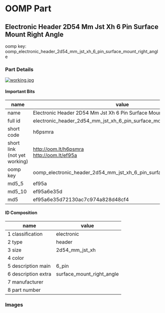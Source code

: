 # OOMP Part  
## Electronic Header 2D54 Mm Jst Xh 6 Pin Surface Mount Right Angle  
  
oomp key: oomp_electronic_header_2d54_mm_jst_xh_6_pin_surface_mount_right_angle  
  
### Part Details  
  
[![working.jpg](working_600.jpg)](working.jpg)  
  
#### Important Bits  
| name | value | 
| --- | --- | 
| name | Electronic Header 2D54 Mm Jst Xh 6 Pin Surface Mount Right Angle | 
| full id | electronic_header_2d54_mm_jst_xh_6_pin_surface_mount_right_angle | 
| short code | h6psmra | 
| short link<br>(not yet working) | http://oom.lt/h6psmra<br>http://oom.lt/ef95a | 
| oomp key | oomp_electronic_header_2d54_mm_jst_xh_6_pin_surface_mount_right_angle | 
| md5_5 | ef95a | 
| md5_10 | ef95a6e35d | 
| md5 | ef95a6e35d72130ac7c974a828d48cf4 | 
#### ID Composition  
| name | value | 
| --- | --- | 
| 1 classification | electronic | 
| 2 type | header | 
| 3 size | 2d54_mm_jst_xh | 
| 4 color |  | 
| 5 description main | 6_pin | 
| 6 description extra | surface_mount_right_angle | 
| 7 manufacturer |  | 
| 8 part number |  | 
### Images  
